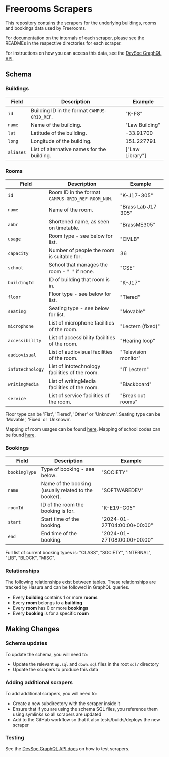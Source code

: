 # Freerooms Scrapers

This repository contains the scrapers for the underlying buildings, rooms and bookings data used by Freerooms.

For documentation on the internals of each scraper, please see the READMEs in the respective directories for each scraper.

For instructions on how you can access this data, see the [DevSoc GraphQL API](https://github.com/devsoc-unsw/graphql-api).

## Schema

### Buildings

| **Field** | **Description**                              | **Example**     |
| --------- | -------------------------------------------- | --------------- |
| `id`      | Building ID in the format `CAMPUS-GRID_REF`. | "K-F8"          |
| `name`    | Name of the building.                        | "Law Building"  |
| `lat`     | Latitude of the building.                    | -33.91700       |
| `long`    | Longitude of the building.                   | 151.227791      |
| `aliases` | List of alternative names for the building.  | ["Law Library"] |

### Rooms

| **Field**        | **Description**                                   | **Example**          |
| ---------------- | ------------------------------------------------- | -------------------- |
| `id`             | Room ID in the format `CAMPUS-GRID_REF-ROOM_NUM`. | "K-J17-305"          |
| `name`           | Name of the room.                                 | "Brass Lab J17 305"  |
| `abbr`           | Shortened name, as seen on timetable.             | "BrassME305"         |
| `usage`          | Room type - see below for list.                   | "CMLB"               |
| `capacity`       | Number of people the room is suitable for.        | 36                   |
| `school`         | School that manages the room - `" "` if none.     | "CSE"                |
| `buildingId`     | ID of building that room is in.                   | "K-J17"              |
| `floor`          | Floor type - see below for list.                  | "Tiered"             |
| `seating`        | Seating type - see below for list.                | "Movable"            |
| `microphone`     | List of microphone facilities of the room.        | "Lectern (fixed)"    |
| `accessibility`  | List of accessibility facilities of the room.     | "Hearing loop"       |
| `audiovisual`    | List of audiovisual facilities of the room.       | "Television monitor" |
| `infotechnology` | List of intotechnology facilities of the room.    | "IT Lectern"         |
| `writingMedia`   | List of writingMedia facilities of the room.      | "Blackboard"         |
| `service`        | List of service facilities of the room.           | "Break out rooms"    |

Floor type can be 'Flat', 'Tiered', 'Other' or 'Unknown'.
Seating type can be 'Movable', 'Fixed' or 'Unknown'.

Mapping of room usages can be found [here](https://github.com/devsoc-unsw/freerooms/blob/dev/common/roomUsages.ts).
Mapping of school codes can be found [here](https://github.com/devsoc-unsw/freerooms/blob/dev/common/schools.ts).

### Bookings

| **Field**     | **Description**                                      | **Example**                 |
| ------------- | ---------------------------------------------------- | --------------------------- |
| `bookingType` | Type of booking - see below.                         | "SOCIETY"                   |
| `name`        | Name of the booking (usually related to the booker). | "SOFTWAREDEV"               |
| `roomId`      | ID of the room the booking is for.                   | "K-E19-G05"                 |
| `start`       | Start time of the booking.                           | "2024-01-27T04:00:00+00:00" |
| `end`         | End time of the booking.                             | "2024-01-27T08:00:00+00:00" |

Full list of current booking types is: "CLASS", "SOCIETY", "INTERNAL", "LIB", "BLOCK", "MISC".

### Relationships

The following relationships exist between tables. These relationships are tracked by Hasura and can be followed in GraphQL queries.

- Every **building** contains 1 or more **rooms**
- Every **room** belongs to a **building**
- Every **room** has 0 or more **bookings**
- Every **booking** is for a specific **room**

## Making Changes

### Schema updates

To update the schema, you will need to:

- Update the relevant `up.sql` and `down.sql` files in the root `sql/` directory
- Update the scrapers to produce this data

### Adding additional scrapers

To add additional scrapers, you will need to:

- Create a new subdirectory with the scraper inside it
- Ensure that if you are using the schema SQL files, you reference them using symlinks so all scrapers are updated
- Add to the GitHub workflow so that it also tests/builds/deploys the new scraper

### Testing

See the [DevSoc GraphQL API docs](https://github.com/devsoc-unsw/graphql-api/blob/master/scrapers.md) on how to test scrapers.
